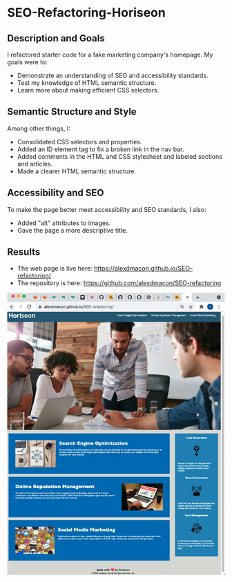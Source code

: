 # SEO-Refactoring-Horiseon

## Description and Goals
I refactored starter code for a fake marketing company's homepage. 
My goals were to:
- Demonstrate an understanding of SEO and accessibility standards.
- Test my knowledge of HTML semantic structure.
- Learn more about making efficient CSS selectors.

## Semantic Structure and Style
 Among other things, I:
- Consolidated CSS selectors and properties.
- Added an ID element tag to fix a broken link in the nav bar.
- Added comments in the HTML and CSS stylesheet and labeled sections and articles.
- Made a clearer HTML semantic structure.

## Accessibility and SEO
To make the page better meet accessibility and SEO standards, I also:
- Added "alt" attributes to images.
- Gave the page a more descriptive title.

## Results
- The web page is live here: https://alexdmacon.github.io/SEO-refactoring/
- The repository is here: https://github.com/alexdmacon/SEO-refactoring

![Screenshot of Horiseon website](assets/images/screenshot.png)
